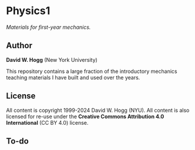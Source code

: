 # Physics1

*Materials for first-year mechanics.*

## Author
**David W. Hogg** (New York University)

This repository contains a large fraction of the introductory
mechanics teaching materials I have built and used over the years.

## License
All content is copyright 1999-2024 David W. Hogg (NYU).
All content is also licensed for re-use under the **Creative Commons Attribution 4.0 International** (CC BY 4.0) license.

## To-do

